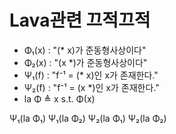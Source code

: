 # Lava관련 끄적끄적

+ Φ₁(x) : "(* x)가 준동형사상이다"
+ Φ₂(x) : "(x *)가 준동형사상이다"
+ Ψ₁(f) : "f⁻¹ = (* x)인 x가 존재한다."
+ Ψ₂(f) : "f⁻¹ = (x *)인 x가 존재한다."
+ la Φ ≜ x s.t. Φ(x)

Ψ₁(la Φ₁)
Ψ₁(la Φ₂)
Ψ₂(la Φ₁)
Ψ₂(la Φ₂)